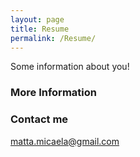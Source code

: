 ```yaml
---
layout: page
title: Resume
permalink: /Resume/
---
```


Some information about you!

### More Information



### Contact me

[matta.micaela@gmail.com](mailto:matta.micaela@gmail.com)
